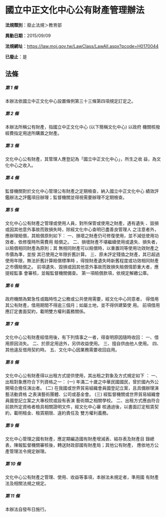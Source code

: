 # 國立中正文化中心公有財產管理辦法

**法規類別**：廢止法規＞教育部

**異動日期**：2015/09/09  

**法規網址**：https://law.moj.gov.tw/LawClass/LawAll.aspx?pcode=H0170044

**已廢止**：是



## 法條
##### 第 1 條
本辦法依國立中正文化中心設置條例第三十三條第四項規定訂定之。

##### 第 2 條
本辦法所稱公有財產，指國立中正文化中心 (以下簡稱文化中心) 以政府
機關核撥經費指定用途所購置之財產。

##### 第 3 條
文化中心公有財產，其管理人應登記為「國立中正文化中心」，所生之收
益，為文化中心之收入。

##### 第 4 條
監督機關對於文化中心管理公有財產之定期檢查，納入國立中正文化中心
績效評鑑辦法之評鑑項目辦理；監督機關並得視需要辦理不定期檢查。

##### 第 5 條
文化中心公有財產之管理或使用人員，對所保管或使用之財產，遇有遺失
、毀損或因其他意外事故而致損失時，除經文化中心查明已盡善良管理人
之注意者外，應辦理賠償，其賠償原則如下：
一、損壞之財產仍可修復使用，並不減低使用功效者，依修復時所需費用
    賠償之。
二、損壞財產不堪繼續使用或遺失、損失者，以賠償相同財產為原則；其
    無相同財產可以賠償時，以重置同等使用功效財產之市價為準，並按
    其已使用之年限折舊計算。
三、原未評定殘值之財產，其已超過使用年限，無法折舊計算賠償標準時
    ，得按財產遺失時新舊程度或功效相同財產之市價賠償之。
前項遺失、毀損或因其他意外事故而致損失賠償情節重大者，應提經監事
會審核，並報監督機關備查。
第一項賠償款項，依規定解繳公庫。

##### 第 6 條
政府機關為緊急性或臨時性之公務或公共使用需要，經文化中心同意者，
得借用其公有財產，借用期間不得逾三個月；如屬土地，並不得供建築使
用。
前項借用應訂定書面契約，載明雙方權利義務關係。

##### 第 7 條
文化中心公有財產經借用後，有下列情事之一者，得查明原因隨時收回：
一、借用原因消失。
二、於原定用途外，另供收益使用。
三、擅自供由他人使用。
四、其他違反借用契約時。
五、文化中心因業務需要收回自用。

##### 第 8 條
文化中心公有財產得以出租方式提供使用，其出租之對象及方式規定如下
：
一、出租對象應符合下列資格之一：
 (一) 年滿二十歲之中華民國國民，曾於國內外公開場合擔任演出者。
 (二) 在我國或世界貿易組織會員國登記立案，且具備辦理演藝活動資格
      之表演藝術團體、公司或基金會。
 (三) 經監督機關或世界貿易組織會員國登記立案之大專校院或設有表演
      藝術類之相關學校。
二、出租方式應由符合前款所定資格者檢具相關證明文件，經文化中心審
    核通過後，以書面訂定租賃契約，載明租金、租賃期限、違約責任及
    雙方權利義務。

##### 第 9 條
文化中心管理之國有財產，應定期編造國有財產增減表、結存表及財產目
錄總表，陳報監督機關審核後，轉送財政部國有財產局；其他公有財產，
應依地方公產管理法令規定辦理。

##### 第 10 條
文化中心公有財產之管理、使用、收益等事項，本辦法未規定者，準用國
有財產法及相關法規之規定。

##### 第 11 條
本辦法自發布日施行。


